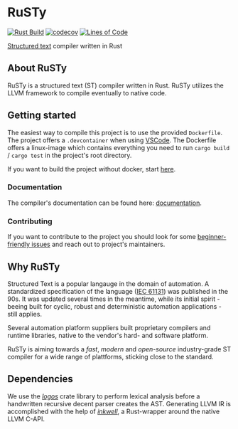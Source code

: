 # RuSTy
[![Rust Build](https://github.com/PLC-lang/ruSTy/workflows/Rust%20on%20Docker/badge.svg)](https://github.com/PLC-lang/ruSTy/actions)
[![codecov](https://codecov.io/gh/PLC-lang/rusty/branch/master/graph/badge.svg?token=7ZZ5XZYE9V)](https://codecov.io/gh/PLC-lang/rusty)
[![Lines of Code](https://tokei.rs/b1/github/PLC-lang/rusty)](https://github.com/XAMPPRocky/tokei)

[Structured text](https://en.wikipedia.org/wiki/Structured_text) compiler written in Rust

## About RuSTy
RuSTy is a structured text (ST) compiler written in Rust. RuSTy utilizes the
LLVM framework to compile eventually to native code. 

## Getting started
The easiest way to compile this project is to use the provided `Dockerfile`. The project offers a `.devcontainer` when using [VSCode](https://code.visualstudio.com/docs/remote/containers). The Dockerfile offers a linux-image which contains everything you need to run `cargo build` / `cargo test` in the project's root directory.

If you want to build the project without docker, start [here](https://plc-lang.github.io/rusty/build_and_install.html).

### Documentation
The compiler's documentation can be found here: [documentation](https://plc-lang.github.io/rusty/).

### Contributing
If you want to contribute to the project you should look for some [beginner-friendly issues](https://github.com/PLC-lang/rusty/issues?q=is%3Aissue+is%3Aopen+label%3A%22good+first+issue%22) and reach out to project's maintainers.

## Why RuSTy
Structured Text is a popular langauge in the domain of automation. A standardized specification of the language ([IEC 61131](https://en.wikipedia.org/wiki/IEC_61131))  was published in the 90s. It was updated several times in the meantime, while its initial spirit - beeing built for cyclic, robust and deterministic automation applications - still applies. 

Several automation platform suppliers built proprietary compilers and runtime libraries, native to the vendor's hard- and software platform.

RuSTy is aiming towards a *fast*, *modern* and *open-source* industry-grade ST compiler for a wide range of plattforms, sticking close to the standard.

## Dependencies
We use the [_logos_](https://crates.io/crates/logos/0.8.0)
crate library to perform lexical analysis before a handwritten recursive decent parser creates the AST. 
Generating LLVM IR is accomplished with the help of [_inkwell_](https://github.com/TheDan64/inkwell), a Rust-wrapper around the native LLVM C-API.